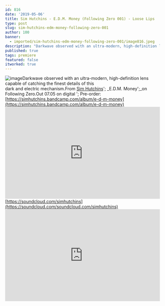 ```yaml
---
id: 816
date: '2019-05-06'
title: Sim Hutchins - E.D.M. Money (Following Zero 001) - Loose Lips
type: post
slug: sim-hutchins-edm-money-following-zero-001
author: 100
banner:
  - imported/sim-hutchins-edm-money-following-zero-001/image816.jpeg
description: "Darkwave observed with an ultra-modern, high-definition lens capable of catching the finest details of thisdark and electric mechanism. From Sim Hutchins' E.D.M. Money\_on Following Zero. Out 07.05 on digital – Pre-order: https://simhutchins.bandcamp.com/album/e-d-m-money https://soundcloud.com/simhutchins [...]Read More..."
published: true
tags: premiere
featured: false
itworked: true
---
```

![image](../imported/sim-hutchins-edm-money-following-zero-001/image816.jpeg)Darkwave observed with an ultra-modern, high-definition lens capable of catching the finest details of this  
dark and electric mechanism.From [Sim Hutchins](https://www.residentadvisor.net/dj/simhutchins)'; _E.D.M. Money';_on Following Zero.Out 07.05 on digital '; Pre-order: [](https://simhutchins.bandcamp.com/album/e-d-m-money)[https://simhutchins.bandcamp.com/album/e-d-m-money](https://simhutchins.bandcamp.com/album/e-d-m-money)<iframe width='100%' height='300' scrolling='no' frameborder='no' allow='autoplay' src='https://w.soundcloud.com/player/?url=https%3A//api.soundcloud.com/tracks/616612371&color=%23ff5500&auto_play=false&hide_related=false&show_comments=true&show_user=true&show_reposts=false&show_teaser=true'></iframe>[](https://soundcloud.com/soundcloud.com/simhutchins)[https://soundcloud.com/simhutchins](https://soundcloud.com/soundcloud.com/simhutchins)<iframe width='100%' height='300' scrolling='no' frameborder='no' allow='autoplay' src='https://www.youtube.com/embed/4vXWQeR5KAc'></iframe>